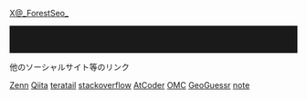 <a href="https://twitter.com/intent/follow?screen_name=_ForestSeo_">X@\_ForestSeo\_</a>
<hr style="height:3rem"></div>
<p>他のソーシャルサイト等のリンク</p>

[Zenn](https://zenn.dev/as)
[Qiita](https://qiita.com/ForestSeo)
[teratail](https://teratail.com/users/ForestSeo)
[stackoverflow](https://ja.stackoverflow.com/users/47787/forestseo)
[AtCoder](https://atcoder.jp/users/ForestSeo19)
[OMC](https://onlinemathcontest.com/users/ForestSeo)
[GeoGuessr](https://www.geoguessr.com/user/630367c36d76295bbf807087)
[note](https://note.com/oaa)
